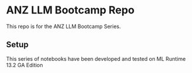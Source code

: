 # ANZ LLM Bootcamp Repo

This repo is for the ANZ LLM Bootcamp Series.

## Setup

This series of notebooks have been developed and tested on ML Runtime 13.2 GA Edition
